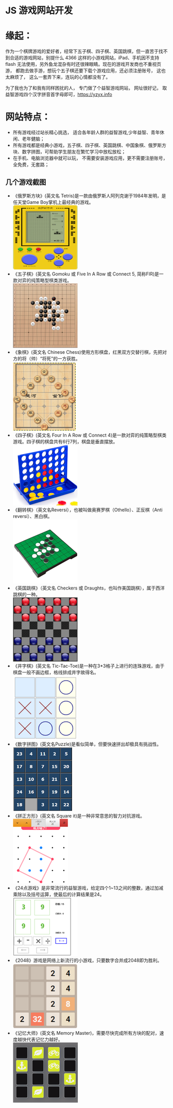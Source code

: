 # JS 游戏网站开发


# 缘起：
作为一个棋牌游戏的爱好者，经常下五子棋、四子棋、英国跳棋，但一直苦于找不到合适的游戏网站，别提什么 4366 这样的小游戏网站，iPad、手机因不支持 flash 无法使用，另外鱼龙混杂有时还很辣眼睛。现在的游戏开发商也不重视页游， 都跑去做手游，想玩个五子棋还要下载个游戏应用，还必须注册账号， 这也太麻烦了， 这么一套弄下来，连玩的心情都没有了。

为了我也为了和我有同样困扰的人， 专门做了个益智游戏网站， 网址很好记， 取益智游戏四个汉字拼音首字母即可，<https://yzyx.info>


# 网站特点：
  - 所有游戏经过站长精心挑选， 适合各年龄人群的益智游戏,少年益智、青年休闲、老年健脑；
  - 所有游戏都是经典小游戏，五子棋、四子棋、英国跳棋、中国象棋、俄罗斯方块、数字拼图，可帮助学生朋友在繁忙学习中放松放松；
  - 在手机、电脑浏览器中就可以玩， 不需要安装游戏应用，更不需要注册账号， 全免费，无套路；


## 几个游戏截图
- 《俄罗斯方块》(英文名 Tetris)是一款由俄罗斯人阿列克谢于1984年发明，是任天堂Game Boy掌机上最经典的游戏。  
![](../js_games_files/12.png)
- 《五子棋》(英文名 Gomoku 或 Five In A Row 或 Connect 5, 简称FIR)是一款对弈的纯策略型棋类游戏。   
![](../js_games_files/11.png)
- 《象棋》(英文名 Chinese Chess)使用方形棋盘，红黑双方交替行棋，先把对方的将（帅）“将死”的一方获胜。  
![](../js_games_files/10.png)
- 《四子棋》(英文名 Four In A Row 或 Connect 4)是一款对弈的纯策略型棋类游戏。四子棋的棋盘共有6行7列，棋盘是垂直摆放。  
![](../js_games_files/9.png)
- 《翻转棋》（英文名Reversi），也被叫做奥赛罗棋（Othello）、正反棋（Anti reversi）、黑白棋。  
![](../js_games_files/8.png)
- 《英国跳棋》（英文名 Checkers 或 Draughts，也叫作美国跳棋），属于西洋跳棋的一种。    
![](../js_games_files/7.png)
- 《井字棋》(英文名 Tic-Tac-Toe)是一种在3*3格子上进行的连珠游戏，由于棋盘一般不画边框，格线排成井字故得名。  
![](../js_games_files/6.png)
- 《数字拼图》(英文名Puzzle)是看似简单，但要快速拼出却极具有挑战性。   
![](../js_games_files/5.png)
- 《拼正方形》(英文名 Square it)是一种非常意思的智力对抗游戏。  
![](../js_games_files/4.png)
- 《24点游戏》是非常流行的益智游戏，给定四个1~13之间的整数，通过加减乘除以及括号运算，使最后的计算结果是24。  
![](../js_games_files/3.png)
- 《2048》游戏是网络上新流行的小游戏，只要数字合并成2048即为胜利。  
![](../js_games_files/2.png)
- 《记忆大师》(英文名 Memory Master)，需要尽快完成所有方块的配对，速度越快代表记忆力越好。  
![](../js_games_files/1.png)
